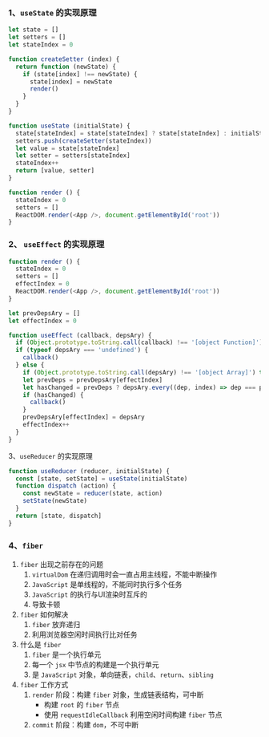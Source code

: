 ### 1、`useState` 的实现原理

```javascript 
let state = []
let setters = []
let stateIndex = 0

function createSetter (index) {
  return function (newState) {
    if (state[index] !== newState) {
      state[index] = newState
      render()
    }
  }
}

function useState (initialState) {
  state[stateIndex] = state[stateIndex] ? state[stateIndex] : initialState
  setters.push(createSetter(stateIndex))
  let value = state[stateIndex]
  let setter = setters[stateIndex]
  stateIndex++
  return [value, setter]
}

function render () {
  stateIndex = 0
  setters = []
  ReactDOM.render(<App />, document.getElementById('root'))
}
```



### 2、 `useEffect` 的实现原理

```javascript
function render () {
  stateIndex = 0
  setters = []
  effectIndex = 0
  ReactDOM.render(<App />, document.getElementById('root'))
}

let prevDepsAry = []
let effectIndex = 0

function useEffect (callback, depsAry) {
  if (Object.prototype.toString.call(callback) !== '[object Function]') throw new Error('useEffect函数的第一个参数必须是一个函数')
  if (typeof depsAry === 'undefined') {
    callback()
  } else {
    if (Object.prototype.toString.call(depsAry) !== '[object Array]') throw new Error('useEffect函数的第二个参数必须是一个数组')
    let prevDeps = prevDepsAry[effectIndex]
    let hasChanged = prevDeps ? depsAry.every((dep, index) => dep === prevDeps[index]) === false : true
    if (hasChanged) {
      callback()
    }
    prevDepsAry[effectIndex] = depsAry
    effectIndex++
  }
}
```



3、`useReducer` 的实现原理

```javascript
function useReducer (reducer, initialState) {
  const [state, setState] = useState(initialState)
  function dispatch (action) {
    const newState = reducer(state, action)
    setState(newState)
  }
  return [state, dispatch]
}
```



### 4、`fiber`

1. `fiber` 出现之前存在的问题
   1. `virtualDom` 在递归调用时会一直占用主线程，不能中断操作
   2. `JavaScript` 是单线程的，不能同时执行多个任务
   3. `JavaScript` 的执行与UI渲染时互斥的
   4. 导致卡顿
2. `fiber` 如何解决
   1. `fiber` 放弃递归
   2. 利用浏览器空闲时间执行比对任务
3. 什么是 `fiber`
   1. `fiber` 是一个执行单元
   2. 每一个 `jsx` 中节点的构建是一个执行单元
   3. 是 `JavaScript` 对象，单向链表，`child`、`return`、`sibling`
4. `fiber` 工作方式
   1. `render` 阶段：构建 `fiber` 对象，生成链表结构，可中断
      - 构建 `root` 的 `fiber` 节点
      - 使用 `requestIdleCallback` 利用空闲时间构建 `fiber` 节点
   2. `commit` 阶段：构建 `dom`，不可中断